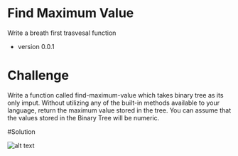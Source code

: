 # Find Maximum Value
Write a breath first trasvesal function

* version 0.0.1

# Challenge

Write a function called find-maximum-value which takes binary tree as its only imput. 
Without utilizing any of the built-in methods available to your language, return the maximum value stored in the tree.
You can assume that the values stored in the Binary Tree will be numeric.

#Solution

![alt text](/Users/stevenstarwalt/codefellows/401/data-structures-and-algorithms/assets/return_max_value.jpg)


